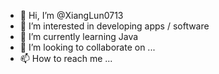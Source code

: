 - 👋 Hi, I’m @XiangLun0713
- 👀 I’m interested in developing apps / software
- 🌱 I’m currently learning Java
- 💞️ I’m looking to collaborate on ...
- 📫 How to reach me ...

<!---
XiangLun0713/XiangLun0713 is a ✨ special ✨ repository because its `README.md` (this file) appears on your GitHub profile.
You can click the Preview link to take a look at your changes.
--->
